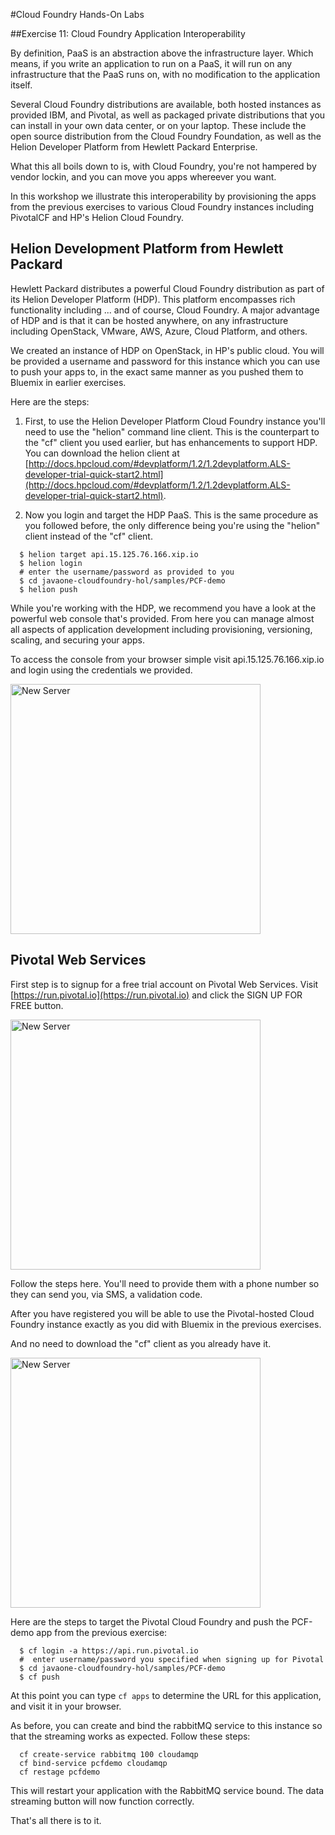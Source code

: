 #Cloud Foundry Hands-On Labs

##Exercise 11: Cloud Foundry Application Interoperability

By definition, PaaS is an abstraction above the infrastructure layer. Which means, if you write an application to run on a PaaS, it will run on any infrastructure that the PaaS runs on, with no modification to the application itself.

Several Cloud Foundry distributions are available, both hosted instances as provided IBM, and Pivotal, as well as packaged private distributions that you can install in your own data center, or on your laptop. These include the open source distribution from the Cloud Foundry Foundation, as well as the Helion Developer Platform from Hewlett Packard Enterprise.

What this all boils down to is, with Cloud Foundry, you're not hampered by vendor lockin, and you can move you apps whereever you want.

In this workshop we illustrate this interoperability by provisioning the apps from the previous exercises to various Cloud Foundry instances including PivotalCF and HP's Helion Cloud Foundry.

## Helion Development Platform from Hewlett Packard
 
Hewlett Packard distributes a powerful Cloud Foundry distribution as part of its Helion Developer Platform (HDP). This platform encompasses rich functionality including ... and of course,  Cloud Foundry. A major advantage of HDP and is that it can be hosted anywhere, on any infrastructure including OpenStack, VMware, AWS, Azure, Cloud Platform, and others.

We created an instance of HDP on OpenStack, in HP's public cloud. You will be provided a username and password for this instance which you can use to push your apps to, in the exact same manner as you pushed them to Bluemix in earlier exercises.


Here are the steps:

1. First, to use the Helion Developer Platform Cloud Foundry instance you'll need to use the "helion" command line client. This is the counterpart to the "cf" client you used earlier, but has enhancements to support HDP. You can download the helion client at [http://docs.hpcloud.com/#devplatform/1.2/1.2devplatform.ALS-developer-trial-quick-start2.html](http://docs.hpcloud.com/#devplatform/1.2/1.2devplatform.ALS-developer-trial-quick-start2.html).

2. Now you login and target the HDP PaaS. This is the same procedure as you followed before, the only difference being you're using the "helion" client instead of the "cf" client.

``` 
  $ helion target api.15.125.76.166.xip.io
  $ helion login
  # enter the username/password as provided to you
  $ cd javaone-cloudfoundry-hol/samples/PCF-demo
  $ helion push
```

While you're working with the HDP, we recommend you have a look at the powerful web console that's provided. From here you can manage almost all aspects of application development including provisioning, versioning, scaling, and securing your apps.

To access the console from your browser simple visit 
api.15.125.76.166.xip.io and login using the credentials we provided.

<img src="../images/dashboards.png" alt="New Server" style="width: 400px;"/>

## Pivotal Web Services
 
First step is to signup for a free trial account on Pivotal Web Services.  Visit [https://run.pivotal.io](https://run.pivotal.io) and click the SIGN UP FOR FREE button.

<img src="../images/pivotal-signup.png" alt="New Server" style="width: 400px;"/>

Follow the steps here. You'll need to provide them with a phone number so they can send you, via SMS, a validation code.

After you have registered you will be able to use the Pivotal-hosted Cloud Foundry instance exactly as you did with Bluemix in the previous exercises.

And no need to download the "cf" client as you already have it.

<img src="../images/pivotal-instructions.png" alt="New Server" style="width: 400px;"/>

Here are the steps to target the Pivotal Cloud Foundry and push the PCF-demo app from the previous exercise:

 
 

```
  $ cf login -a https://api.run.pivotal.io
  #  enter username/password you specified when signing up for Pivotal
  $ cd javaone-cloudfoundry-hol/samples/PCF-demo
  $ cf push
```


At this point you can type ```cf apps``` to determine the URL for this application, and visit it in your browser.

As before, you can create and bind the rabbitMQ service to this instance so that the streaming works as expected. Follow these steps:

```
  cf create-service rabbitmq 100 cloudamqp
  cf bind-service pcfdemo cloudamqp
  cf restage pcfdemo
```

This will restart your application with the RabbitMQ service bound. The data streaming button will now function correctly.


That's all there is to it.